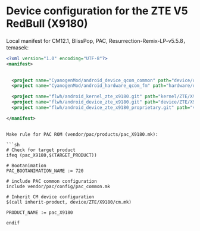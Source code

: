 Device configuration for the ZTE V5 RedBull (X9180)
===============================

Local manifest for CM12.1, BlissPop, PAC, Resurrection-Remix-LP-v5.5.8，temasek:

```xml
<?xml version="1.0" encoding="UTF-8"?>
<manifest>
  

  <project name="CyanogenMod/android_device_qcom_common" path="device/qcom/common" remote="github" revision="cm-12.1" />
  <project name="CyanogenMod/android_hardware_qcom_fm" path="hardware/qcom/fm" remote="github" revision="cm-12.1" />

  <project name="flwh/android_kernel_zte_x9180.git" path="kernel/ZTE/X9180" remote="github" revision="cm-12.1" />
  <project name="flwh/android_device_zte_x9180.git" path="device/ZTE/X9180" remote="github" revision="cm-12.1" />
  <project name="flwh/android_device_zte_x9180_proprietary.git" path="vendor/ZTE/X9180" remote="github"revision="cm-12.1" />

</manifest>
```


```

Make rule for PAC ROM (vendor/pac/products/pac_X9180.mk):

```sh
# Check for target product
ifeq (pac_X9180,$(TARGET_PRODUCT))

# Bootanimation
PAC_BOOTANIMATION_NAME := 720

# include PAC common configuration
include vendor/pac/config/pac_common.mk

# Inherit CM device configuration
$(call inherit-product, device/ZTE/X9180/cm.mk)

PRODUCT_NAME := pac_X9180

endif
```
